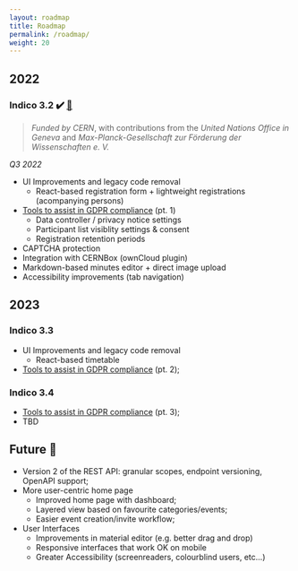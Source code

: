 ```yaml
---
layout: roadmap
title: Roadmap
permalink: /roadmap/
weight: 20
---
```


## 2022

### Indico 3.2 :heavy_check_mark: [:loudspeaker:](/indico/release/2022/06/10/indico-3-2-news.html)
> *Funded by CERN*, with contributions from the *United Nations Office in Geneva* and *Max-Planck-Gesellschaft zur Förderung der Wissenschaften e. V.*

*Q3 2022*
* UI Improvements and legacy code removal
    - React-based registration form + lightweight registrations (acompanying persons)
* [Tools to assist in GDPR compliance](https://github.com/indico/indico/issues/1415) (pt. 1)
    - Data controller / privacy notice settings
    - Participant list visiblity settings & consent
    - Registration retention periods
* CAPTCHA protection
* Integration with CERNBox (ownCloud plugin)
* Markdown-based minutes editor + direct image upload
* Accessibility improvements (tab navigation)

## 2023

### Indico 3.3
* UI Improvements and legacy code removal
  - React-based timetable
* [Tools to assist in GDPR compliance](https://github.com/indico/indico/issues/1415) (pt. 2);

### Indico 3.4
* [Tools to assist in GDPR compliance](https://github.com/indico/indico/issues/1415) (pt. 3);
* TBD

## Future :crystal_ball:

* Version 2 of the REST API: granular scopes, endpoint versioning, OpenAPI support;
* More user-centric home page
    - Improved home page with dashboard;
    - Layered view based on favourite categories/events;
    - Easier event creation/invite workflow;
* User Interfaces
    - Improvements in material editor (e.g. better drag and drop)
    - Responsive interfaces that work OK on mobile
    - Greater Accessibility (screenreaders, colourblind users, etc...)
